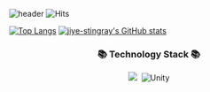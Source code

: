 ![header](https://capsule-render.vercel.app/api?type=Waving&color=EE82EE&height=300&section=header&text=jiye%20stingray&fontSize=90&animation=fadeIn&fontAlignY=38&&fontColor=6495ED)
![Hits](https://hits.seeyoufarm.com/api/count/incr/badge.svg?url=https%3A%2F%2Fjiye-stingray2Fgjbae1212%2Fhit-counter&count_bg=%236188F6&title_bg=%23EE85F2&icon=&icon_color=%23E7E7E7&title=welcome&edge_flat=false)

[![Top Langs](https://github-readme-stats.vercel.app/api/top-langs/?username=jiye-stingray)](https://github.com/jiye-stingray)
[![jiye-stingray's GitHub stats](https://github-readme-stats.vercel.app/api?username=jiye-stingray&theme=chartreuse-jolly&show_icons=true)](https://github.com/jiye-stingray)

<!--
**jiye-stingray/jiye-stingray** is a ✨ _special_ ✨ repository because its `README.md` (this file) appears on your GitHub profile.

Here are some ideas to get you started:.
/
- 🔭 I’m currently working on ...
- 🌱 I’m currently learning ...
- 👯 I’m looking to collaborate on ...
- 🤔 I’m looking for help with ...
- 💬 Ask me about ...
- 📫 How to reach me: ...
- 😄 Pronouns: ...
- ⚡ Fun fact: ....

-->


<h3 align="center">📚 Technology Stack 📚</h3>
<p align="center">
<img src="https://img.shields.io/badge/C%23-6f00cc?style=flat-square&logo=CSharp&logoColor=white"/></a>&nbsp 
<img alt="Unity" src ="https://img.shields.io/badge/Unity-000000.svg?&style=flat-square&logo=Unity&logoColor=white"/>


</p>
